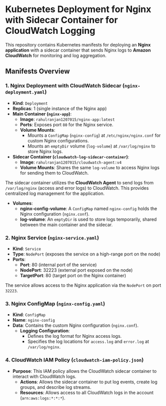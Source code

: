 # Kubernetes Deployment for Nginx with Sidecar Container for CloudWatch Logging

This repository contains Kubernetes manifests for deploying an **Nginx application** with a sidecar container that sends Nginx logs to **Amazon CloudWatch** for monitoring and log aggregation.

## Manifests Overview

### 1. **Nginx Deployment with CloudWatch Sidecar (`nginx-deployment.yaml`)**

- **Kind**: `Deployment`
- **Replicas**: 1 (single instance of the Nginx app)
- **Main Container (`nginx-app`)**:
  - **Image**: `rahulranjan1207015/nginx-app:latest`
  - **Ports**: Exposes port `80` for the Nginx service.
  - **Volume Mounts**:
    - Mounts a `ConfigMap` (`nginx-config`) at `/etc/nginx/nginx.conf` for custom Nginx configurations.
    - Mounts an `emptyDir` volume (`log-volume`) at `/var/log/nginx` to store Nginx logs.
- **Sidecar Container (`cloudwatch-log-sidecar-container`)**:
  - **Image**: `rahulranjan1207015/cloudwatch-agent:v4`
  - **Volume Mounts**: Shares the same `log-volume` to access Nginx logs for sending them to CloudWatch.

The sidecar container utilizes the **CloudWatch Agent** to send logs from `/var/log/nginx` (access and error logs) to CloudWatch. This provides centralized log management for the application.

- **Volumes**:
  - **nginx-config-volume**: A `ConfigMap` named `nginx-config` holds the Nginx configuration (`nginx.conf`).
  - **log-volume**: An `emptyDir` is used to store logs temporarily, shared between the main container and the sidecar.

### 2. **Nginx Service (`nginx-service.yaml`)**

- **Kind**: `Service`
- **Type**: `NodePort` (exposes the service on a high-range port on the node)
- **Ports**:
  - **Port**: 80 (internal port of the service)
  - **NodePort**: 32223 (external port exposed on the node)
  - **TargetPort**: 80 (target port on the Nginx container)

The service allows access to the Nginx application via the `NodePort` on port `32223`.

### 3. **Nginx ConfigMap (`nginx-config.yaml`)**

- **Kind**: `ConfigMap`
- **Name**: `nginx-config`
- **Data**: Contains the custom Nginx configuration (`nginx.conf`).
  - **Logging Configuration**:
    - Defines the log format for Nginx access logs.
    - Specifies the log locations for `access.log` and `error.log` at `/var/log/nginx`.

### 4. **CloudWatch IAM Policy (`cloudwatch-iam-policy.json`)**

- **Purpose**: This IAM policy allows the CloudWatch sidecar container to interact with CloudWatch logs.
  - **Actions**: Allows the sidecar container to put log events, create log groups, and describe log streams.
  - **Resources**: Allows access to all CloudWatch logs in the account (`arn:aws:logs:*:*:*`).
